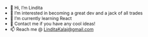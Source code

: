 - 👋 Hi, I’m Lindita
- 👀 I’m interested in becoming a great dev and a jack of all trades
- 🌱 I’m currently learning React
- 💞️ Contact me if you have any cool ideas!
- 📫 Reach me @ LinditaKalaj@gmail.com

<!---
LinditaKalaj/LinditaKalaj is a ✨ special ✨ repository because its `README.md` (this file) appears on your GitHub profile.
You can click the Preview link to take a look at your changes.
--->
